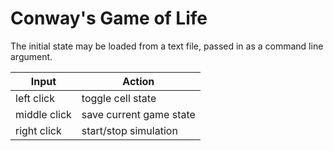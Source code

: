 # Conway's Game of Life

The initial state may be loaded from a text file, passed in as a command line argument.

| Input | Action |
| ----- | ------ |
| left click | toggle cell state |
| middle click | save current game state |
| right click | start/stop simulation |
